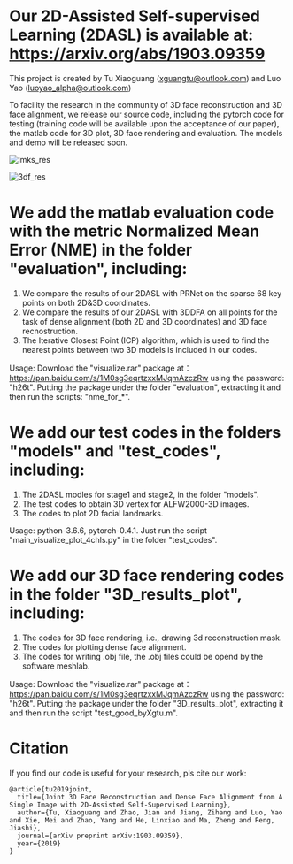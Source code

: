 # Our 2D-Assisted Self-supervised Learning (2DASL) is available at: https://arxiv.org/abs/1903.09359 
This project is created by Tu Xiaoguang (xguangtu@outlook.com) and Luo Yao (luoyao_alpha@outlook.com)

To facility the research in the community of 3D face reconstruction and 3D face alignment, we release our source code, including the pytorch code for testing (training code will be available upon the acceptance of our paper), the matlab code for 3D plot, 3D face rendering and evaluation. The models and demo will be released soon.

![lmks_res](https://user-images.githubusercontent.com/8948023/55403032-76960580-5587-11e9-926b-4be4d72c3e3f.gif)


![3df_res](https://user-images.githubusercontent.com/8948023/55403128-b3fa9300-5587-11e9-92f0-b7733431ddc9.gif)

# We add the matlab evaluation code with the metric Normalized Mean Error (NME) in the folder "evaluation", including:
  1. We compare the results of our 2DASL with PRNet on the sparse 68 key points on both 2D&3D coordinates.  
  2. We compare the results of our 2DASL with 3DDFA on all points for the task of dense alignment (both 2D and 3D coordinates) and
     3D face recnostruction.
  3. The Iterative Closest Point (ICP) algorithm, which is used to find the nearest points between two 3D models is included in 
     our codes.
     
  Usage: Download the "visualize.rar" package at： https://pan.baidu.com/s/1M0sg3eqrtzxxMJqmAzczRw using the password: "h26t".
         Putting the package under the folder "evaluation", extracting it and then run the scripts: "nme_for_*". 
         
# We add our test codes in the folders "models" and "test_codes", including:
  1. The 2DASL modles for stage1 and stage2, in the folder "models".
  2. The test codes to obtain 3D vertex for ALFW2000-3D images.
  3. The codes to plot 2D facial landmarks.
  
  Usage: python-3.6.6, pytorch-0.4.1. Just run the script "main_visualize_plot_4chls.py" in the folder "test_codes".
  
# We add our 3D face rendering codes in the folder "3D_results_plot", including:
  1. The codes for 3D face rendering, i.e., drawing 3d reconstruction mask.
  2. The codes for plotting dense face alignment.
  3. The codes for writing .obj file, the .obj files could be opend by the software meshlab. 
  
  Usage: Download the "visualize.rar" package at： https://pan.baidu.com/s/1M0sg3eqrtzxxMJqmAzczRw using the password: "h26t".
         Putting the package under the folder "3D_results_plot", extracting it and then run the script "test_good_byXgtu.m". 
                  
         
 # Citation
  If you find our code is useful for your research, pls cite our work:
```  
@article{tu2019joint,
  title={Joint 3D Face Reconstruction and Dense Face Alignment from A Single Image with 2D-Assisted Self-Supervised Learning},
  author={Tu, Xiaoguang and Zhao, Jian and Jiang, Zihang and Luo, Yao and Xie, Mei and Zhao, Yang and He, Linxiao and Ma, Zheng and Feng, Jiashi},
  journal={arXiv preprint arXiv:1903.09359},
  year={2019}
}
```

